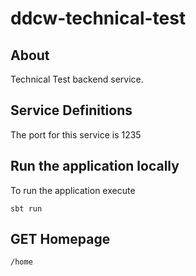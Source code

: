 # ddcw-technical-test

## About

Technical Test backend service.

## Service Definitions

The port for this service is 1235

## Run the application locally

To run the application execute
```
sbt run
```

## GET Homepage
```
/home
```